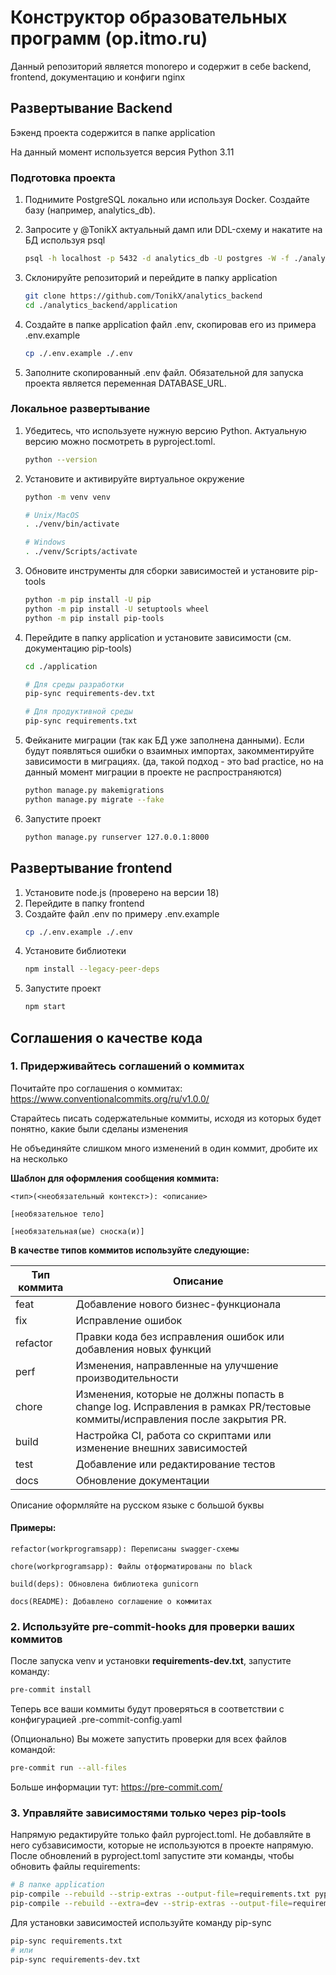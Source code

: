 # Конструктор образовательных программ (op.itmo.ru)

Данный репозиторий является monorepo и содержит в себе backend, frontend, документацию и конфиги nginx

## Развертывание Backend

Бэкенд проекта содержится в папке application

На данный момент используется версия Python 3.11

### Подготовка проекта

1) Поднимите PostgreSQL локально или используя Docker. Создайте базу (например, analytics_db).

2) Запросите у @TonikX актуальный дамп или DDL-схему и накатите на БД используя psql
   ```bash
   psql -h localhost -p 5432 -d analytics_db -U postgres -W -f ./analytics_db-dump.sql
   ```
3) Склонируйте репозиторий и перейдите в папку application
    ```bash
    git clone https://github.com/TonikX/analytics_backend
    cd ./analytics_backend/application
    ```

4) Создайте в папке application файл .env, скопировав его из примера .env.example
   ```bash
   cp ./.env.example ./.env
   ```

5) Заполните скопированный .env файл. Обязательной для запуска проекта является переменная DATABASE_URL.

### Локальное развертывание

1) Убедитесь, что используете нужную версию Python. Актуальную версию можно посмотреть в pyproject.toml.
    ```bash
    python --version
    ```

2) Установите и активируйте виртуальное окружение
    ```bash
    python -m venv venv
   
   # Unix/MacOS
    . ./venv/bin/activate
   
   # Windows
   . ./venv/Scripts/activate
    ```

3) Обновите инструменты для сборки зависимостей и установите pip-tools
    ```bash
    python -m pip install -U pip
    python -m pip install -U setuptools wheel
    python -m pip install pip-tools
    ```

4) Перейдите в папку application и установите зависимости (см. документацию pip-tools)
    ```bash
   cd ./application
   
   # Для среды разработки
   pip-sync requirements-dev.txt
   
   # Для продуктивной среды
   pip-sync requirements.txt
   ```
5) Фейканите миграции (так как БД уже заполнена данными). Если будут появляться ошибки о взаимных импортах, закомментируйте зависимости в миграциях.
   (да, такой подход - это bad practice, но на данный момент миграции в проекте не распространяются)
   ```bash
   python manage.py makemigrations
   python manage.py migrate --fake
   ```

6) Запустите проект
   ```bash
   python manage.py runserver 127.0.0.1:8000
   ```

## Развертывание frontend

1) Установите node.js (проверено на версии 18)
2) Перейдите в папку frontend
3) Создайте файл .env по примеру .env.example
   ```bash
   cp ./.env.example ./.env
   ```
4) Установите библиотеки
   ```bash
   npm install --legacy-peer-deps
   ```
5) Запустите проект
   ```bash
   npm start
   ```

## Соглашения о качестве кода

### 1. Придерживайтесь соглашений о коммитах

Почитайте про соглашения о коммитах: https://www.conventionalcommits.org/ru/v1.0.0/

Старайтесь писать содержательные коммиты, исходя из которых будет понятно, какие были сделаны изменения

Не объединяйте слишком много изменений в один коммит, дробите их на несколько

**Шаблон для оформления сообщения коммита:**

```
<тип>(<необязательный контекст>): <описание>

[необязательное тело]

[необязательная(ые) сноска(и)]
```

**В качестве типов коммитов используйте следующие:**

| Тип коммита | Описание                                                                                                                   |
|-------------|----------------------------------------------------------------------------------------------------------------------------|
| feat        | Добавление нового бизнес-функционала                                                                                       |
| fix         | Исправление ошибок                                                                                                         |
| refactor    | Правки кода без исправления ошибок или добавления новых функций                                                            |
| perf        | Изменения, направленные на улучшение производительности                                                                    |
| chore       | Изменения, которые не должны попасть в change log. Исправления в рамках PR/тестовые коммиты/исправления после закрытия PR. |
| build       | Настройка CI, работа со скриптами или изменение внешних зависимостей                                                       |
| test        | Добавление или редактирование тестов                                                                                       |
| docs        | Обновление документации                                                                                                    | 

Описание оформляйте на русском языке с большой буквы

#### Примеры:

```refactor(workprogramsapp): Переписаны swagger-схемы```

```chore(workprogramsapp): Файлы отформатированы по black```

```build(deps): Обновлена библиотека gunicorn```

```docs(README): Добавлено соглашение о коммитах```

### 2. Используйте pre-commit-hooks для проверки ваших коммитов

После запуска venv и установки **requirements-dev.txt**, запустите команду:

   ```bash
   pre-commit install
   ```

Теперь все ваши коммиты будут проверяться в соответствии с конфигурацией .pre-commit-config.yaml

(Опционально) Вы можете запустить проверки для всех файлов командой:

   ```bash
   pre-commit run --all-files
   ```

Больше информации тут: https://pre-commit.com/

### 3. Управляйте зависимостями только через pip-tools

Напрямую редактируйте только файл pyproject.toml.
Не добавляйте в него субзависимости, которые не используются в проекте напрямую.
После обновлений в pyproject.toml запустите эти команды, чтобы обновить файлы requirements:

   ```bash
   # В папке application
   pip-compile --rebuild --strip-extras --output-file=requirements.txt pyproject.toml
   pip-compile --rebuild --extra=dev --strip-extras --output-file=requirements-dev.txt pyproject.toml
   ```

Для установки зависимостей используйте команду pip-sync

   ```bash
   pip-sync requirements.txt
   # или
   pip-sync requirements-dev.txt
   ```
